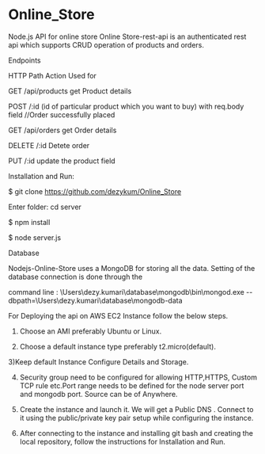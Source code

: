 # Online_Store
Node.js API for online store
Online Store-rest-api is an authenticated rest api which supports CRUD operation of products and orders.

Endpoints

HTTP	Path	Action	Used for

GET	/api/products	   get Product details

POST	/:id      (id of particular product which you want to buy)	with req.body field //Order successfully placed

GET	/api/orders	    get Order details

DELETE	/:id     Detete order 

PUT /:id       update the product field

Installation and Run:

$ git clone  https://github.com/dezykum/Online_Store 

Enter folder: cd server

$ npm install

$ node server.js

Database

Nodejs-Online-Store uses a MongoDB for storing all the data. Setting of the database connection is done through the 

command line : \Users\dezy.kumari\database\mongodb\bin\mongod.exe  --dbpath=\Users\dezy.kumari\database\mongodb-data

For Deploying the api on AWS EC2 Instance follow the below steps.

1) Choose an AMI preferably Ubuntu or Linux.

2) Choose a default instance type preferably t2.micro(default).

3)Keep default Instance Configure Details and Storage.

4) Security group need to be configured for allowing HTTP,HTTPS, Custom TCP rule etc.Port range needs to be defined for the node server port and mongodb port. Source can be of Anywhere.

5) Create the instance and launch it. We will get a Public DNS . Connect to it using the public/private key pair setup while configuring the instance.

6) After connecting to the instance and installing git bash and creating the local repository, follow the instructions for Installation and Run. 

